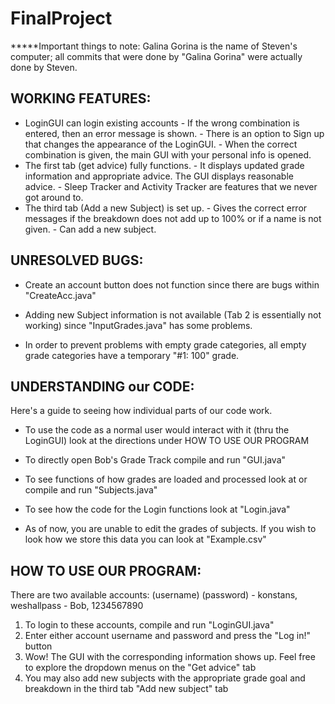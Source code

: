 # FinalProject

*****Important things to note:
     Galina Gorina is the name of Steven's computer; all commits that were done by "Galina Gorina" were actually done by Steven.
     

WORKING FEATURES:
----------------------------------------------------------------------
- LoginGUI can login existing accounts
  	   - If the wrong combination is entered, then an error message is shown.
	   - There is an option to Sign up that changes the appearance of the LoginGUI.
	   - When the correct combination is given, the main GUI with your personal info is opened.
- The first tab (get advice) fully functions.
       	   - It displays updated grade information and appropriate advice. The GUI displays reasonable advice.
    	   - Sleep Tracker and Activity Tracker are features that we never got around to.
- The third tab (Add a new Subject) is set up.
      	   - Gives the correct error messages if the breakdown does not add up to 100% or if a name is not given.
      	   - Can add a new subject.


UNRESOLVED BUGS:
----------------------------------------------------------------------
- Create an account button does not function since there are bugs within "CreateAcc.java"
- Adding new Subject information is not available (Tab 2 is essentially not working) since "InputGrades.java" has some problems.

- In order to prevent problems with empty grade categories, all empty grade categories have a temporary "#1: 100" grade.





UNDERSTANDING our CODE:
--------------------------------------------------------------------
Here's a guide to seeing how individual parts of our code work.

- To use the code as a normal user would interact with it (thru the LoginGUI) look at the directions under HOW TO USE OUR PROGRAM

- To directly open Bob's Grade Track compile and run "GUI.java"

- To see functions of how grades are loaded and processed look at or compile and run "Subjects.java"

- To see how the code for the Login functions look at "Login.java"

- As of now, you are unable to edit the grades of subjects. If you wish to look how we store this data you can look at "Example.csv"


HOW TO USE OUR PROGRAM:
--------------------------------------------------------------------
There are two available accounts:
        (username) (password)
      - konstans, weshallpass
      - Bob, 1234567890


1. To login to these accounts, compile and run "LoginGUI.java"
2. Enter either account username and password and press the "Log in!" button
3. Wow! The GUI with the corresponding information shows up. Feel free to explore the dropdown menus on the "Get advice" tab
4. You may also add new subjects with the appropriate grade goal and breakdown in the third tab "Add new subject" tab

